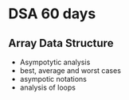 # DSA 60 days 


## Array Data Structure

<ul>
<li> Asympotytic analysis </li>
<li> best, average and worst cases </li>
<li> asympotic notations</li>
<li> analysis of loops</li>
</ul>
<!-- <img src="Sushreesatarupa/DSA-60DAYS/IMG_20210710_014552.jpg"> -->
